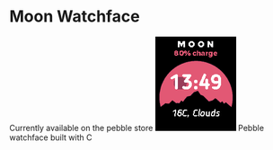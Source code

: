 # Moon Watchface
Currently available on the pebble store
![Screenshot](screenshot.png)
Pebble watchface built with C
